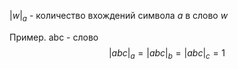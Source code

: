 $\lvert w \lvert_a$ - количество вхождений символа $a$ в слово $w$ 


Пример.
abc - cлово
$$\lvert abc \lvert_a = \lvert abc \lvert_b = \lvert abc \lvert_{c} = 1$$
